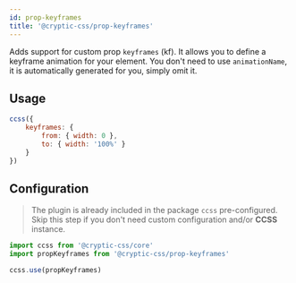 ```yaml
---
id: prop-keyframes
title: '@cryptic-css/prop-keyframes'
---
```


Adds support for custom prop `keyframes` (kf). It allows you to define a keyframe
animation for your element. You don't need to use `animationName`,
it is automatically generated for you, simply omit it.

## Usage

```js live
ccss({
    keyframes: {
        from: { width: 0 },
        to: { width: '100%' }
    }
})
```

## Configuration

> The plugin is already included in the package `ccss` pre-configured.
> Skip this step if you don't need custom configuration and/or **CCSS** instance.

```js
import ccss from '@cryptic-css/core'
import propKeyframes from '@cryptic-css/prop-keyframes'

ccss.use(propKeyframes)
```
